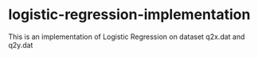 # logistic-regression-implementation
This is an implementation of Logistic Regression on dataset q2x.dat and q2y.dat 
